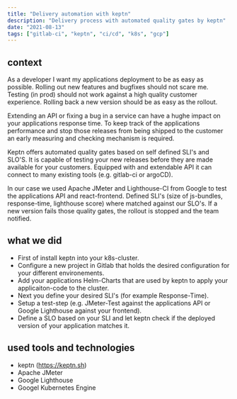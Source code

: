 ```yaml
---
title: "Delivery automation with keptn"
description: "Delivery process with automated quality gates by keptn"
date: "2021-08-13"
tags: ["gitlab-ci", "keptn", "ci/cd", "k8s", "gcp"]
---
```


## context

As a developer I want my applications deployment to be as easy as possible.
Rolling out new features and bugfixes should not scare me.
Testing (in prod) should not work against a high quality customer experience.
Rolling back a new version should be as easy as the rollout.

Extending an API or fixing a bug in a service can have a hughe impact on your applications response time.
To keep track of the applications performance and stop those releases from being shipped to the customer
an early measuring and checking mechanism is required.

Keptn offers automated quality gates based on self defined SLI's and SLO'S.
It is capable of testing your new releases before they are made available for your customers.
Equipped with and extendable API it can connect to many existing tools (e.g. gitlab-ci or argoCD).

In our case we used Apache JMeter and Lighthouse-CI from Google to test the applications API and react-frontend.
Defined SLI's (size of js-bundles, response-time, lighthouse score) where matched against our SLO's.
If a new version fails those quality gates, the rollout is stopped and the team notified.

## what we did

- First of install keptn into your k8s-cluster.
- Configure a new project in Gitlab that holds the desired configuration for your different environements.
- Add your applications Helm-Charts that are used by keptn to apply your applicaiton-code to the cluster.
- Next you define your desired SLI's (for example Response-Time).
- Setup a test-step (e.g. JMeter-Test against the applications API or Google Lighthouse against your frontend).
- Define a SLO based on your SLI and let keptn check if the deployed version of your application matches it.

## used tools and technologies

- keptn (https://keptn.sh)
- Apache JMeter
- Google Lighthouse
- Googel Kubernetes Engine



